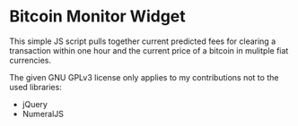 # Bitcoin Monitor Widget

This simple JS script pulls together current predicted fees for clearing a transaction within one hour and the current price of a bitcoin in mulitple fiat currencies.

The given GNU GPLv3  license only applies to my contributions not to the used libraries:

* jQuery
* NumeralJS
